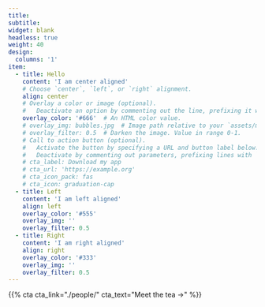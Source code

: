 ```yaml
---
title:
subtitle:
widget: blank
headless: true
weight: 40
design:
  columns: '1'
item:
  - title: Hello
    content: 'I am center aligned'
    # Choose `center`, `left`, or `right` alignment.
    align: center
    # Overlay a color or image (optional).
    #   Deactivate an option by commenting out the line, prefixing it with `#`.
    overlay_color: '#666'  # An HTML color value.
    # overlay_img: bubbles.jpg  # Image path relative to your `assets/media/` folder
    # overlay_filter: 0.5  # Darken the image. Value in range 0-1.
    # Call to action button (optional).
    #   Activate the button by specifying a URL and button label below.
    #   Deactivate by commenting out parameters, prefixing lines with `#`.
    # cta_label: Download my app
    # cta_url: 'https://example.org'
    # cta_icon_pack: fas
    # cta_icon: graduation-cap
  - title: Left
    content: 'I am left aligned'
    align: left
    overlay_color: '#555'
    overlay_img: ''
    overlay_filter: 0.5
  - title: Right
    content: 'I am right aligned'
    align: right
    overlay_color: '#333'
    overlay_img: ''
    overlay_filter: 0.5
---
```


{{% cta cta_link="./people/" cta_text="Meet the tea →" %}}

